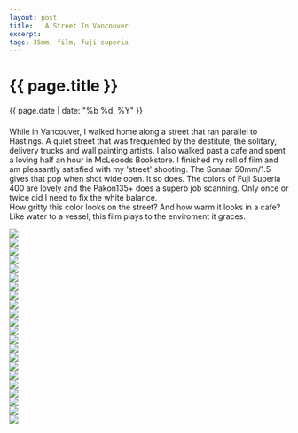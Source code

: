 ```yaml
---
layout: post
title:   A Street In Vancouver
excerpt: 
tags: 35mm, film, fuji superia 
---
```


{{ page.title }}
================
<div class="pdate"> {{ page.date | date: "%b %d, %Y" }} </div>


<div class="row">

<div class="col-xs-12">


	
<div id="demo6" class="flex-images" style="padding-top:0.5em;">

<div class="row">
<div class="col-xs-12">
 <p>
 While in Vancouver, I walked home along a  street that ran parallel to Hastings. A quiet street that was frequented by the destitute, the solitary, delivery trucks
  and wall painting
 artists. I also walked past a cafe and spent a loving half an hour in McLeoods Bookstore. I finished my roll of film
 and am pleasantly satisfied with my 'street' shooting. The Sonnar 50mm/1.5 gives that pop when shot wide open. It so does. The colors of Fuji Superia 400 
 are lovely and the Pakon135+ does a superb job scanning. Only once or twice did I need to fix the white balance. 
 <br/>
 How gritty this color looks on the street? And how warm it looks in a cafe? Like water to a vessel, this film plays to the enviroment it graces.
 </p>
</div>
</div>


<div class="item" data-w="400" data-h="600">
	<div class="img"><a href="https://docs.google.com/uc?id=0B6d70FmpKIi1RnBSTXl3RWkwM0E"  ><img src="https://docs.google.com/uc?id=0B6d70FmpKIi1V0pkMTNDN2hWSm8" data-src="https://docs.google.com/uc?id=0B6d70FmpKIi1c0J2c0JjeVR1V2s"></a></div>
</div>
<div class="item" data-w="400" data-h="600" data-sqz="y">
	<div class="img"><a href="https://docs.google.com/uc?id=0B6d70FmpKIi1Z0J0dUZZZURwemc"  ><img src="https://docs.google.com/uc?id=0B6d70FmpKIi1V0pkMTNDN2hWSm8" data-src="https://docs.google.com/uc?id=0B6d70FmpKIi1bUdkYnZoeFlHSmM"></a></div>
</div>
<div class="item" data-w="400" data-h="600" >
	<div class="img"><a href="https://docs.google.com/uc?id=0B6d70FmpKIi1dl9CbDRMVG5mcTA"  ><img src="https://docs.google.com/uc?id=0B6d70FmpKIi1V0pkMTNDN2hWSm8" data-src="https://docs.google.com/uc?id=0B6d70FmpKIi1WElBMnNNVGtwQms"></a></div>
</div>
<!--<div style="min-height:1em;"> </div>-->

<div class="item" data-w="600" data-h="400" data-sqz="y" data-flush="y">
	<div class="img"><a href="https://docs.google.com/uc?id=0B6d70FmpKIi1bGttdzZpb2tEQzg"  ><img src="https://docs.google.com/uc?id=0B6d70FmpKIi1V0pkMTNDN2hWSm8" data-src="https://docs.google.com/uc?id=0B6d70FmpKIi1YUtSU3lsYkF6XzA"></a></div>
</div>
<div class="item" data-w="400" data-h="600"  data-sqz="y" data-flush="y">
	<div class="img"><a href="https://docs.google.com/uc?id=0B6d70FmpKIi1TVhpT2Uwd2k4aVU"  ><img src="https://docs.google.com/uc?id=0B6d70FmpKIi1V0pkMTNDN2hWSm8" data-src="https://docs.google.com/uc?id=0B6d70FmpKIi1WnI3VDBTeWZUR00"></a></div>
</div>

<div class="item" data-w="400" data-h="600" >
	<div class="img"><a href="https://docs.google.com/uc?id=0B6d70FmpKIi1dzRLQmVOcmhSY3c"  ><img src="https://docs.google.com/uc?id=0B6d70FmpKIi1V0pkMTNDN2hWSm8" data-src="https://docs.google.com/uc?id=0B6d70FmpKIi1cWh5eHRKX0kzZ0U"></a></div>
</div>
<div class="item" data-w="400" data-h="600" data-sqz="y">
	<div class="img"><a href="https://docs.google.com/uc?id=0B6d70FmpKIi1cXZ2aHl2WEI2SDQ"  ><img src="https://docs.google.com/uc?id=0B6d70FmpKIi1V0pkMTNDN2hWSm8" data-src="https://docs.google.com/uc?id=0B6d70FmpKIi1akJIVDQ5RjdnT0E"></a></div>
</div>
<div class="item" data-w="600" data-h="400" data-solo="y">
	<div class="img"><a href="https://docs.google.com/uc?id=0B6d70FmpKIi1Z2E0MXJqNWZGN3M"  ><img src="https://docs.google.com/uc?id=0B6d70FmpKIi1V0pkMTNDN2hWSm8" data-src="https://docs.google.com/uc?id=0B6d70FmpKIi1ZkczOUtyenJyWlE"></a></div>
</div>
<div class="item" data-w="400" data-h="600" data-sqz='y'>
	<div class="img"><a href="https://docs.google.com/uc?id=0B6d70FmpKIi1WXdOa2U0T0hHSDA"  ><img src="https://docs.google.com/uc?id=0B6d70FmpKIi1V0pkMTNDN2hWSm8" data-src="https://docs.google.com/uc?id=0B6d70FmpKIi1dlp6MjhoTTJHSGs"></a></div>
</div>
<div class="item" data-w="400" data-h="600" data-sqz='y'>
	<div class="img"><a href="https://docs.google.com/uc?id=0B6d70FmpKIi1eTVLTEpFZnplLTg"  ><img src="https://docs.google.com/uc?id=0B6d70FmpKIi1V0pkMTNDN2hWSm8" data-src="https://docs.google.com/uc?id=0B6d70FmpKIi1S1M5SnNpQS1xMXM"></a></div>
</div>
<div class="item" data-w="400" data-h="600" data-sqz='y'>
	<div class="img"><a href="https://docs.google.com/uc?id=0B6d70FmpKIi1ZjM2SjBPSEs1eHc"  ><img src="https://docs.google.com/uc?id=0B6d70FmpKIi1V0pkMTNDN2hWSm8" data-src="https://docs.google.com/uc?id=0B6d70FmpKIi1Q1ZsY1FGOGZ0V1k"></a></div>
</div>
<div class="item" data-w="600" data-h="400" data-solo='y'>
	<div class="img"><a href="https://docs.google.com/uc?id=0B6d70FmpKIi1MW43REZNUEljSzg"  ><img src="https://docs.google.com/uc?id=0B6d70FmpKIi1V0pkMTNDN2hWSm8" data-src="https://docs.google.com/uc?id=0B6d70FmpKIi1dXg3QnBEQTQ5Sms"></a></div>
</div>
<div class="item" data-w="400" data-h="600" >
	<div class="img"><a href="https://docs.google.com/uc?id=0B6d70FmpKIi1dGw5Tm5ncmZwUnc"  ><img src="https://docs.google.com/uc?id=0B6d70FmpKIi1V0pkMTNDN2hWSm8" data-src="https://docs.google.com/uc?id=0B6d70FmpKIi1V2tXMER4YThSc0U"></a></div>
</div>
<div class="item" data-w="400" data-h="600" data-sqz="y">
	<div class="img"><a href="https://docs.google.com/uc?id=0B6d70FmpKIi1cVltSWFzRUswYkk"  ><img src="https://docs.google.com/uc?id=0B6d70FmpKIi1V0pkMTNDN2hWSm8" data-src="https://docs.google.com/uc?id=0B6d70FmpKIi1TWxCenJoVmNaSDQ"></a></div>
</div>
<div class="item" data-w="400" data-h="600" data-sqz="y" data-flush="y">
	<div class="img"><a href="https://docs.google.com/uc?id=0B6d70FmpKIi1Q1dTM1ZjQmtDeEU"  ><img src="https://docs.google.com/uc?id=0B6d70FmpKIi1V0pkMTNDN2hWSm8" data-src="https://docs.google.com/uc?id=0B6d70FmpKIi1TXRYTTVTeDhIY0E"></a></div>
</div>
<div class="item" data-w="400" data-h="600" >
	<div class="img"><a href="https://docs.google.com/uc?id=0B6d70FmpKIi1Z2dJM1RCek9xRlU"  ><img src="https://docs.google.com/uc?id=0B6d70FmpKIi1V0pkMTNDN2hWSm8" data-src="https://docs.google.com/uc?id=0B6d70FmpKIi1WWs1SmFfMEUyVHc"></a></div>
</div>
<div class="item" data-w="400" data-h="600" data-sqz="y" >
	<div class="img"><a href="https://docs.google.com/uc?id=0B6d70FmpKIi1bVZ6NU9USXdKX00"  ><img src="https://docs.google.com/uc?id=0B6d70FmpKIi1V0pkMTNDN2hWSm8" data-src="https://docs.google.com/uc?id=0B6d70FmpKIi1YXFNRjZIWUt3Yjg"></a></div>
</div>
<div class="item" data-w="400" data-h="600" data-sqz="y" data-flush="y">
	<div class="img"><a href="https://docs.google.com/uc?id=0B6d70FmpKIi1eF8zd1d3MlhtREU"  ><img src="https://docs.google.com/uc?id=0B6d70FmpKIi1V0pkMTNDN2hWSm8" data-src="https://docs.google.com/uc?id=0B6d70FmpKIi1bVpGQUY1cU9Uc3M"></a></div>
</div>
<div class="item" data-w="600" data-h="400" data-solo="y">
	<div class="img"><a href="https://docs.google.com/uc?id=0B6d70FmpKIi1R2dlZGkzekRDaUk"  ><img src="https://docs.google.com/uc?id=0B6d70FmpKIi1V0pkMTNDN2hWSm8" data-src="https://docs.google.com/uc?id=0B6d70FmpKIi1QVkwdVM4UHFPd0E"></a></div>
</div>
<div class="item" data-w="400" data-h="600" >
	<div class="img"><a href="https://docs.google.com/uc?id=0B6d70FmpKIi1NndhUzBjQS1YZWs"  ><img src="https://docs.google.com/uc?id=0B6d70FmpKIi1V0pkMTNDN2hWSm8" data-src="https://docs.google.com/uc?id=0B6d70FmpKIi1R0hPR2V0cjUwd0U"></a></div>
</div>
<div class="item" data-w="400" data-h="600" data-sqz="y">
	<div class="img"><a href="https://docs.google.com/uc?id=0B6d70FmpKIi1LXllR1BqZ3VjS2c"  ><img src="https://docs.google.com/uc?id=0B6d70FmpKIi1V0pkMTNDN2hWSm8" data-src="https://docs.google.com/uc?id=0B6d70FmpKIi1OE5kRVB1NENjdU0"></a></div>
</div>
<div class="item" data-w="400" data-h="600" data-sqz="y" data-flush="y">
	<div class="img"><a href="https://docs.google.com/uc?id=0B6d70FmpKIi1YV82Vjl3MTRLdGM"  ><img src="https://docs.google.com/uc?id=0B6d70FmpKIi1V0pkMTNDN2hWSm8" data-src="https://docs.google.com/uc?id=0B6d70FmpKIi1c0NrTXRuckdxUnM"></a></div>
</div>

</div> <!--ends demo6-->
<script>
$('#demo6').flexImages({ rowHeight:600 , truncate: 0});
</script>


</div>
</div>





<!-- Ends op most -->
